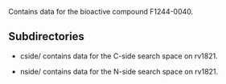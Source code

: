 Contains data for the bioactive compound F1244-0040.

## Subdirectories

- cside/ contains data for the C-side search space on rv1821.

- nside/ contains data for the N-side search space on rv1821.

